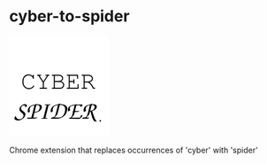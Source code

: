 cyber-to-spider
=============

![](logo.png)

Chrome extension that replaces occurrences of 'cyber' with 'spider'
